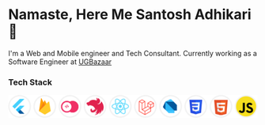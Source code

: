# Namaste, Here Me Santosh Adhikari 👋

I'm a Web and Mobile engineer and Tech Consultant. Currently working as a Software Engineer at [UGBazaar](https://ugbazaar.com)

### Tech Stack
<img src="tech.svg" title="Flutter, Firebase, node.js, Laravel, Dart, HTML, CSS, JS" alt="Flutter, Firebase, node.js, Laravel, Dart, HTML, CSS, JS" /> <br /><br />

<!--
**cntoss/cntoss** is a ✨ _special_ ✨ repository because its `README.md` (this file) appears on your GitHub profile.

Here are some ideas to get you started:

- 🔭 I’m currently working on ...
- 🌱 I’m currently learning ...
- 👯 I’m looking to collaborate on ...
- 🤔 I’m looking for help with ...
- 💬 Ask me about ...
- 📫 How to reach me: ...
- 😄 Pronouns: ...
- ⚡ Fun fact: ...
-->
